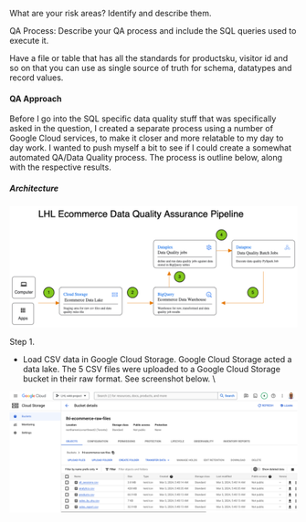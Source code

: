 What are your risk areas? Identify and describe them.



QA Process:
Describe your QA process and include the SQL queries used to execute it.

Have a file or table that has all the standards for productsku, visitor id and so on that you can use as single source of truth for schema, datatypes and record values.

#### QA Approach

Before I go into the SQL specific data quality stuff that was specifically asked in the question, I created a separate process using a number of Google Cloud services, to make it closer and more relatable to my day to day work. I wanted to push myself a bit to see if I could create a somewhat automated QA/Data Quality process. The process is outline below, along with the respective results.


##### Architecture

![Alt text](/data_quality/qa_architecture.png)


Step 1.
- Load CSV data in Google Cloud Storage.
Google Cloud Storage acted a data lake. The 5 CSV files were uploaded to a Google Cloud Storage bucket in their raw format. See screenshot below. \

![Alt text](/data_quality/raw_files_gcs.png)


